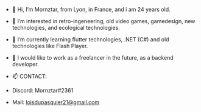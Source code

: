 - 👋 Hi, I’m Mornztar, from Lyon, in France, and i am 24 years old. 
- 👀 I’m interested in retro-ingeneering, old video games, gamedesign, new technologies, and ecological technologies. 
- 🌱 I’m currently learning flutter technologies, .NET (C#) and old technologies like Flash Player.
- 💞️ I would like to work as a freelancer in the future, as a backend developer.

- 📫 CONTACT:
- Discord: Mornztar#2361
- Mail: loisdupasquier21@gmail.com


